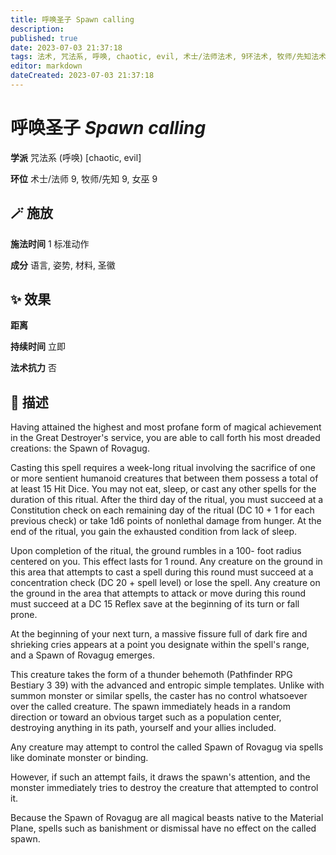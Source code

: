 ```yaml
---
title: 呼唤圣子 Spawn calling
description: 
published: true
date: 2023-07-03 21:37:18
tags: 法术, 咒法系, 呼唤, chaotic, evil, 术士/法师法术, 9环法术, 牧师/先知法术, 女巫法术
editor: markdown
dateCreated: 2023-07-03 21:37:18
---
```


# **呼唤圣子** *Spawn calling*

**学派** 咒法系 (呼唤) \[chaotic, evil\] 

**环位** 术士/法师 9, 牧师/先知 9, 女巫 9

## 🪄 施放

**施法时间** 1 标准动作

**成分** 语言, 姿势, 材料, 圣徽

## ✨ 效果  

**距离**   

**持续时间** 立即 

**法术抗力** 否

## 📖 描述

Having attained the highest and most profane form of magical achievement in the Great Destroyer's service, you are able to call forth his most dreaded creations: the Spawn of Rovagug.

Casting this spell requires a week-long ritual involving the sacrifice of one or more sentient humanoid creatures that between them possess a total of at least 15 Hit Dice. You may not eat, sleep, or cast any other spells for the duration of this ritual. After the third day of the ritual, you must succeed at a Constitution check on each remaining day of the ritual (DC 10 + 1 for each previous check) or take 1d6 points of nonlethal damage from hunger. At the end of the ritual, you gain the exhausted condition from lack of sleep.

Upon completion of the ritual, the ground rumbles in a 100- foot radius centered on you. This effect lasts for 1 round. Any creature on the ground in this area that attempts to cast a spell during this round must succeed at a concentration check (DC 20 + spell level) or lose the spell. Any creature on the ground in the area that attempts to attack or move during this round must succeed at a DC 15 Reflex save at the beginning of its turn or fall prone.

At the beginning of your next turn, a massive fissure full of dark fire and shrieking cries appears at a point you designate within the spell's range, and a Spawn of Rovagug emerges.

This creature takes the form of a thunder behemoth (Pathfinder RPG Bestiary 3 39) with the advanced and entropic simple templates. Unlike with summon monster or similar spells, the caster has no control whatsoever over the called creature. The spawn immediately heads in a random direction or toward an obvious target such as a population center, destroying anything in its path, yourself and your allies included.

Any creature may attempt to control the called Spawn of Rovagug via spells like dominate monster or binding.

However, if such an attempt fails, it draws the spawn's attention, and the monster immediately tries to destroy the creature that attempted to control it.

Because the Spawn of Rovagug are all magical beasts native to the Material Plane, spells such as banishment or dismissal have no effect on the called spawn.
    